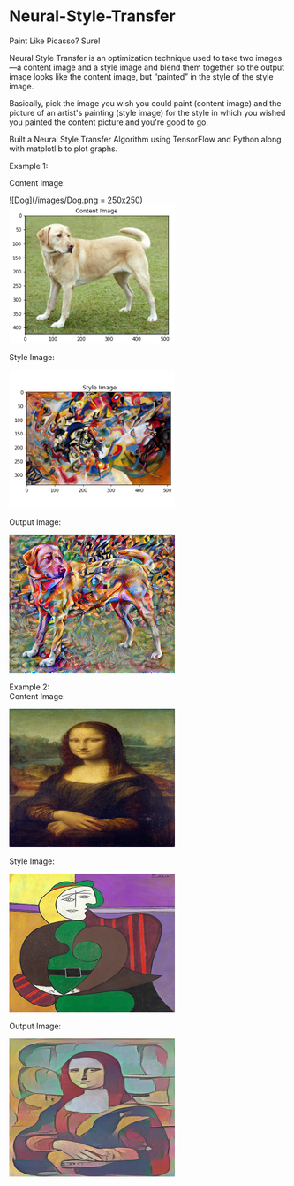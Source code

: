 # Neural-Style-Transfer<br>

Paint Like Picasso? Sure!<br>

Neural Style Transfer is an optimization technique used to take two images—a content image and a style image and blend them together so the output image looks like the content image, but “painted” in the style of the style image.<br>

Basically, pick the image you wish you could paint (content image) and the picture of an artist's painting (style image) for the style in which you wished you painted the content picture and you're good to go.<br>

Built a Neural Style Transfer Algorithm using TensorFlow and Python along with matplotlib to plot graphs.

Example 1:<br>

Content Image:<br>

![Dog](/images/Dog.png = 250x250)
<img src=/images/Dog.png width="300" height="250">

Style Image:<br>

<img src=/images/Vassily_Kandinsky.png width="300" height="250">

Output Image:<br>

<img src=/images/Dog_vs_Vassily_Kandinsky_result.png width="300" height="250">

<br>

Example 2:<br>
Content Image:<br>

<img src=/images/Mona_Lisa,_by_Leonardo_da_Vinci.jpg width="300" height="250">

Style Image:<br>

<img src=/images/The_red_armchair_Pablo_Picasso.jpg width="300" height="250">

Output Image:<br>

<img src=/images/mona_lisa_vs_Picasso.png width="300" height="250">

